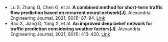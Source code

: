 * Lu S, Zhang Q, Chen G, et al. <b>A combined method for short-term traffic flow prediction based on recurrent neural network[J]</b>. Alexandria Engineering Journal, 2021, 60(1): 87-94. [Link](https://www.sciencedirect.com/science/article/pii/S1110016820302623)
* Bao X, Jiang D, Yang X, et al. <b>An improved deep belief network for traffic prediction considering weather factors[J]</b>. Alexandria Engineering Journal, 2021, 60(1): 413-420. [Link](https://www.sciencedirect.com/science/article/pii/S1110016820304464)